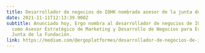 ```yaml
---
title: Desarrollador de negocios de IOHK nombrado asesor de la junta de la Fundación Ergo
date: 2021-11-11T12:13:39.908Z
subtitle: Anunciado hoy, Ergo nombra al desarrollador de negocios de IOHK, Dan Friedman,
  como Asesor Estratégico de Marketing y Desarrollo de Negocios para Ergo
  Junta de la Fundación.
link: https://medium.com/@ergoplatformes/desarrollador-de-negocios-de-iohk-nombrado-asesor-de-la-junta-de-la-fundaci%C3%B3n-ergo-322b3ad83d5c
---
```

